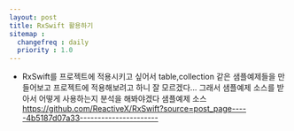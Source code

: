 ```yaml
---
layout: post
title: RxSwift 활용하기
sitemap :
  changefreq : daily
  priority : 1.0
---
```


- RxSwift를 프로젝트에 적용시키고 싶어서 table,collection 같은 샘플예제들을 만들어보고 프로젝트에 적용해보려고 하니 잘 모르겠다... 
그래서 샘플예제 소스를 받아서 어떻게 사용하는지 분석을 해봐야겠다
샘플예제 소스
https://github.com/ReactiveX/RxSwift?source=post_page-----4b5187d07a33----------------------

